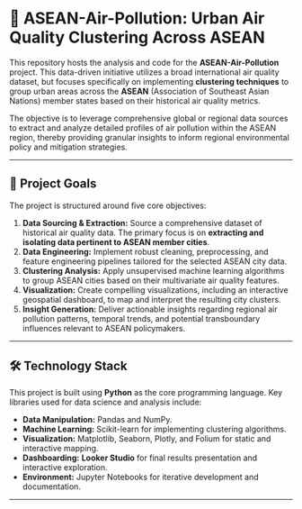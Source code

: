 # 💨 ASEAN-Air-Pollution: Urban Air Quality Clustering Across ASEAN

This repository hosts the analysis and code for the **ASEAN-Air-Pollution** project. This data-driven initiative utilizes a broad international air quality dataset, but focuses specifically on implementing **clustering techniques** to group urban areas across the **ASEAN** (Association of Southeast Asian Nations) member states based on their historical air quality metrics.

The objective is to leverage comprehensive global or regional data sources to extract and analyze detailed profiles of air pollution within the ASEAN region, thereby providing granular insights to inform regional environmental policy and mitigation strategies.

---

## 🧐 Project Goals

The project is structured around five core objectives:

1.  **Data Sourcing & Extraction:** Source a comprehensive dataset of historical air quality data. The primary focus is on **extracting and isolating data pertinent to ASEAN member cities**.
2.  **Data Engineering:** Implement robust cleaning, preprocessing, and feature engineering pipelines tailored for the selected ASEAN city data.
3.  **Clustering Analysis:** Apply unsupervised machine learning algorithms to group ASEAN cities based on their multivariate air quality features.
4.  **Visualization:** Create compelling visualizations, including an interactive geospatial dashboard, to map and interpret the resulting city clusters.
5.  **Insight Generation:** Deliver actionable insights regarding regional air pollution patterns, temporal trends, and potential transboundary influences relevant to ASEAN policymakers.

---

## 🛠 Technology Stack

This project is built using **Python** as the core programming language. Key libraries used for data science and analysis include:

* **Data Manipulation:** Pandas and NumPy.
* **Machine Learning:** Scikit-learn for implementing clustering algorithms.
* **Visualization:** Matplotlib, Seaborn, Plotly, and Folium for static and interactive mapping.
* **Dashboarding:** **Looker Studio** for final results presentation and interactive exploration.
* **Environment:** Jupyter Notebooks for iterative development and documentation.

---
